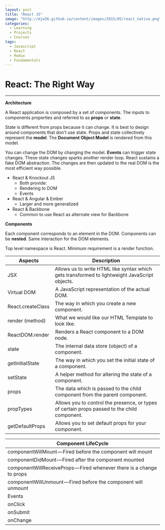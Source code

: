 ```yaml
---
layout: post
title: "React JS"
image: "http://mjw56.github.io/content/images/2015/05/react_native.png"
categories:
  - Learning
  - Projects
  - Courses
tags:
  - Javascript
  - React
  - Redux
  - Fundamentals
---
```

# React: The Right Way
---

**Architecture**

A React application is composed by a set of components. The inputs to components properties and referred to as **props** or **state**.  

State is different from props because it can change. It is best to design around components that don't use state. Props and state collectively represent the **model**. The **Document Object Model** is rendered from this model.  

You can change the DOM by changing the model. **Events** can trigger state changes. These state changes sparks another render loop. React sustains a fake DOM abstraction. The changes are then updated to the real DOM is the most efficient way possible.  

* React & Knockout JS
  * Both provide:
   * Rendering to DOM
   * Events
* React & Angular & Ember
  * Larger and more generalized
* React & Backbone
    * Common to use React as alternate view for Backbone

**Components**

Each component corresponds to an element in the DOM. Components can be **nested**. Same interaction for the DOM elements.  

Top level namespace is React. Minimum requirement is a render function.

| Aspects | Description |
| --- | --- |
| JSX | Allows us to write HTML like syntax which gets transformed to lightweight JavaScript objects.  | 
| Virtual DOM | A JavaScript representation of the actual DOM.  |
| React.createClass | The way in which you create a new component.  |
| render (method) | What we would like our HTML Template to look like.  
| ReactDOM.render | Renders a React component to a DOM node.  
| state | The internal data store (object) of a component.  
| getInitialState | The way in which you set the initial state of a component.  
| setState | A helper method for altering the state of a component.  
| props | The data which is passed to the child component from the parent component.  
| propTypes | Allows you to control the presence, or types of certain props passed to the child  component.  |
| getDefaultProps | Allows you to set default props for your component. |

| Component LifeCycle  |
| --- |
| componentWillMount — Fired before the component will mount |
| componentDidMount — Fired after the component mounted  |
| componentWillReceiveProps — Fired whenever there is a change to props |  
| componentWillUnmount — Fired before the component will unmount |
| Events  |
| onClick  |
| onSubmit  |
| onChange  |
